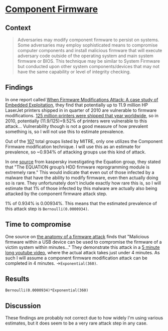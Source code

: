 # [Component Firmware](https://attack.mitre.org/techniques/T1542/002/)

## Context
>Adversaries may modify component firmware to persist on systems. Some adversaries may employ sophisticated means to compromise computer components and install malicious firmware that will execute adversary code outside of the operating system and main system firmware or BIOS. This technique may be similar to System Firmware but conducted upon other system components/devices that may not have the same capability or level of integrity checking.

## Findings
In one report called [When Firmware Modifications Attack: A case study of Embedded Exploitation](http://ids.cs.columbia.edu/sites/default/files/ndss-2013.pdf), they find that potentially up to 11.9 million HP LaserJet printers shipped in in quarter of 2010 are vulnerable to firmware modifications. [125 million printers were shipped that year worldwide](https://www.statista.com/statistics/272071/global-shipments-of-hardcopy-peripherals/), so in 2010, potentially (11.9/125)=9.52% of printers were vulnerable to this attack... Vulnerability though is not a good measure of how prevalent something is, so I will not use this to estimate prevalence.

Out of the [107](https://attack.mitre.org/groups/) total groups listed by MITRE, only one utilizes the Component Firmware modification technique. I will use this as an estimate for prevalence, so ~0.934% of attacking groups use this kind of attack. 

In one [source](https://media.kasperskycontenthub.com/wp-content/uploads/sites/43/2018/03/08064459/Equation_group_questions_and_answers.pdf) from kaspersky investigating the Equation group, they stated that "The EQUATION group’s HDD firmware reprogramming module is extremely rare." This would indicate that even out of those infected by a malware that have the ability to modify firmware, even then actually doing so is rare. They unfortunately don't include exactly how rare this is, so I will estimate that 1% of those infected by this malware are actually also being attacked by the component firmware attack step. 

1% of 0.934% is 0.00934%. This means that the estimated prevalence of this attack step is ```Bernoulli(0.0000934)```. 

## Time to compromise
One source on [the anatomy of a firmware attack](https://eclypsium.com/2019/12/20/anatomy-of-a-firmware-attack/) finds that "Malicious firmware within a USB device can be used to compromise the firmware of a victim system within minutes..." They demonstrate this attack in a [5 minute long youtube video](https://www.youtube.com/watch?v=loBX_vEXxVA&feature=youtu.be), where the actual attack takes just under 4 minutes. As such I will assume a component firmware modification attack can be completed in 4 minutes. ->```Exponential(360)```. 

## Results
```Bernoulli(0.0000934)*Exponential(360)```

## Discussion
These findings are probably not correct due to how widely I'm using various estimates, but it does seem to be a very rare attack step in any case. 